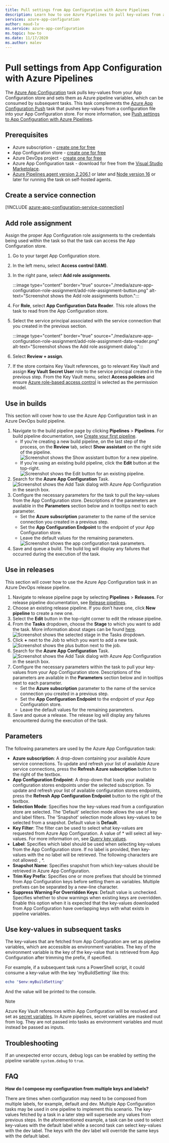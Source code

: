 ```yaml
---
title: Pull settings from App Configuration with Azure Pipelines
description: Learn how to use Azure Pipelines to pull key-values from an App Configuration Store
services: azure-app-configuration
author: maud-lv
ms.service: azure-app-configuration
ms.topic: how-to
ms.date: 11/17/2020
ms.author: malev
---
```


# Pull settings from App Configuration with Azure Pipelines

The [Azure App Configuration](https://marketplace.visualstudio.com/items?itemName=AzureAppConfiguration.azure-app-configuration-task) task pulls key-values from your App Configuration store and sets them as Azure pipeline variables, which can be consumed by subsequent tasks. This task complements the [Azure App Configuration Push](https://marketplace.visualstudio.com/items?itemName=AzureAppConfiguration.azure-app-configuration-task-push) task that pushes key-values from a configuration file into your App Configuration store. For more information, see [Push settings to App Configuration with Azure Pipelines](push-kv-devops-pipeline.md).

## Prerequisites

- Azure subscription - [create one for free](https://azure.microsoft.com/free/)
- App Configuration store - [create one for free](./quickstart-azure-app-configuration-create.md#create-an-app-configuration-store)
- Azure DevOps project - [create one for free](https://go.microsoft.com/fwlink/?LinkId=2014881)
- Azure App Configuration task - download for free from the [Visual Studio Marketplace](https://marketplace.visualstudio.com/items?itemName=AzureAppConfiguration.azure-app-configuration-task#:~:text=Navigate%20to%20the%20Tasks%20tab,the%20Azure%20App%20Configuration%20instance.). 
- [Azure Pipelines agent version 2.206.1](https://github.com/microsoft/azure-pipelines-agent/releases/tag/v2.206.1) or later and [Node version 16](https://nodejs.org/en/blog/release/v16.16.0/) or later for running the task on self-hosted agents. 

## Create a service connection

[!INCLUDE [azure-app-configuration-service-connection](../../includes/azure-app-configuration-service-connection.md)]

## Add role assignment

Assign the proper App Configuration role assignments to the credentials being used within the task so that the task can access the App Configuration store.

1. Go to your target App Configuration store. 
1. In the left menu, select **Access control (IAM)**.
1. In the right pane, select **Add role assignments**.

      :::image type="content"  border="true" source="./media/azure-app-configuration-role-assignment/add-role-assignment-button.png" alt-text="Screenshot shows the Add role assignments button.":::
1. For **Role**, select **App Configuration Data Reader**. This role allows the task to read from the App Configuration store. 
1. Select the service principal associated with the service connection that you created in the previous section.

      :::image type="content"  border="true" source="./media/azure-app-configuration-role-assignment/add-role-assignment-data-reader.png" alt-text="Screenshot shows the Add role assignment dialog.":::
1. Select **Review + assign**.
1. If the store contains Key Vault references, go to relevant Key Vault and assign **Key Vault Secret User** role to the service principal created in the previous step. From the Key Vault menu, select **Access policies** and ensure [Azure role-based access control](../key-vault/general/rbac-guide.md) is selected as the permission model.

## Use in builds

This section will cover how to use the Azure App Configuration task in an Azure DevOps build pipeline.

1. Navigate to the build pipeline page by clicking **Pipelines** > **Pipelines**. For build pipeline documentation, see  [Create your first pipeline](/azure/devops/pipelines/create-first-pipeline?tabs=net%2Ctfs-2018-2%2Cbrowser).
      - If you're creating a new build pipeline, on the last step of the process, on the **Review** tab, select **Show assistant** on the right side of the pipeline.
      ![Screenshot shows the Show assistant button for a new pipeline.](./media/new-pipeline-show-assistant.png)
      - If you're using an existing build pipeline, click the **Edit** button at the top-right.
      ![Screenshot shows the Edit button for an existing pipeline.](./media/existing-pipeline-show-assistant.png)
1. Search for the **Azure App Configuration** Task.
![Screenshot shows the Add Task dialog with Azure App Configuration in the search box.](./media/add-azure-app-configuration-task.png)
1. Configure the necessary parameters for the task to pull the key-values from the App Configuration store. Descriptions of the parameters are available in the **Parameters** section below and in tooltips next to each parameter.
      - Set the **Azure subscription** parameter to the name of the service connection you created in a previous step.
      - Set the **App Configuration Endpoint** to the endpoint of your App Configuration store.
      - Leave the default values for the remaining parameters.
![Screenshot shows the app configuration task parameters.](./media/azure-app-configuration-parameters.png)
1. Save and queue a build. The build log will display any failures that occurred during the execution of the task.

## Use in releases

This section will cover how to use the Azure App Configuration task in an Azure DevOps release pipeline.

1. Navigate to release pipeline page by selecting **Pipelines** > **Releases**. For release pipeline documentation, see [Release pipelines](/azure/devops/pipelines/release).
1. Choose an existing release pipeline. If you don’t have one, click **New pipeline** to create a new one.
1. Select the **Edit** button in the top-right corner to edit the release pipeline.
1. From the **Tasks** dropdown, choose the **Stage** to which you want to add the task. More information about stages can be found [here](/azure/devops/pipelines/release/environments).
![Screenshot shows the selected stage in the Tasks dropdown.](./media/pipeline-stage-tasks.png)
1. Click **+** next to the Job to which you want to add a new task.
![Screenshot shows the plus button next to the job.](./media/add-task-to-job.png)
1. Search for the **Azure App Configuration** Task.
![Screenshot shows the Add Task dialog with Azure App Configuration in the search box.](./media/add-azure-app-configuration-task.png)
1. Configure the necessary parameters within the task to pull your key-values from your App Configuration store. Descriptions of the parameters are available in the **Parameters** section below and in tooltips next to each parameter.
      - Set the **Azure subscription** parameter to the name of the service connection you created in a previous step.
      - Set the **App Configuration Endpoint** to the endpoint of your App Configuration store.
      - Leave the default values for the remaining parameters.
1. Save and queue a release. The release log will display any failures encountered during the execution of the task.

## Parameters

The following parameters are used by the Azure App Configuration task:

- **Azure subscription**: A drop-down containing your available Azure service connections. To update and refresh your list of available Azure service connections, press the **Refresh Azure subscription** button to the right of the textbox.
- **App Configuration Endpoint**: A drop-down that loads your available configuration stores endpoints under the selected subscription. To update and refresh your list of available configuration stores endpoints, press the **Refresh App Configuration Endpoint** button to the right of the textbox.
- **Selection Mode**: Specifies how the key-values read from a configuration store are selected. The 'Default' selection mode allows the use of key and label filters. The 'Snapshot' selection mode allows key-values to be selected from a snapshot. Default value is **Default**.
- **Key Filter**: The filter can be used to select what key-values are requested from Azure App Configuration. A value of * will select all key-values. For more information on, see [Query key values](concept-key-value.md#query-key-values).
- **Label**: Specifies which label should be used when selecting key-values from the App Configuration store. If no label is provided, then key-values with the no label will be retrieved. The following characters are not allowed: , *.
- **Snapshot Name**: Specifies snapshot from which key-values should be retrieved in Azure App Configuration.
- **Trim Key Prefix**: Specifies one or more prefixes that should be trimmed from App Configuration keys before setting them as variables. Multiple prefixes can be separated by a new-line character.
- **Suppress Warning For Overridden Keys**: Default value is unchecked. Specifies whether to show warnings when existing keys are overridden. Enable this option when it is expected that the key-values downloaded from App Configuration have overlapping keys with what exists in pipeline variables.

## Use key-values in subsequent tasks

The key-values that are fetched from App Configuration are set as pipeline variables, which are accessible as environment variables. The key of the environment variable is the key of the key-value that is retrieved from App Configuration after trimming the prefix, if specified.

For example, if a subsequent task runs a PowerShell script, it could consume a key-value with the key 'myBuildSetting' like this:
```powershell
echo "$env:myBuildSetting"
```
And the value will be printed to the console.

> [!NOTE]
> Azure Key Vault references within App Configuration will be resolved and set as [secret variables](/azure/devops/pipelines/process/variables#secret-variables). In Azure pipelines, secret variables are masked out from log. They are not passed into tasks as environment variables and must instead be passed as inputs. 

## Troubleshooting

If an unexpected error occurs, debug logs can be enabled by setting the pipeline variable `system.debug` to `true`.

## FAQ

**How do I compose my configuration from multiple keys and labels?**

There are times when configuration may need to be composed from multiple labels, for example, default and dev. Multiple App Configuration tasks may be used in one pipeline to implement this scenario. The key-values fetched by a task in a later step will supersede any values from previous steps. In the aforementioned example, a task can be used to select key-values with the default label while a second task can select key-values with the dev label. The keys with the dev label will override the same keys with the default label.
